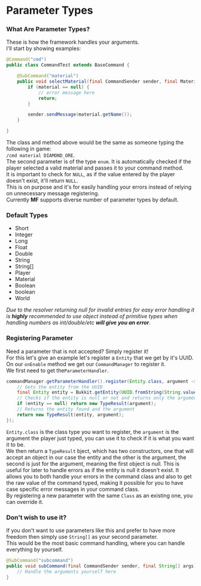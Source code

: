 # Parameter Types

### What Are Parameter Types? <a id="what-are-parameter-types"></a>

These is how the framework handles your arguments.  
I'll start by showing examples:

```java
@Command("cmd")
public class CommandTest extends BaseCommand {

    @SubCommand("material")
    public void selectMaterial(final CommandSender sender, final Material material) {
        if (material == null) {
            // error message here
            return;
        }

        sender.sendMessage(material.getName());
    }

}
```

The class and method above would be the same as someone typing the following in game:  
`/cmd material DIAMOND_ORE`.  
The second parameter is of the type `enum`. It is automatically checked if the player selected a valid material and passes it to your command method.  
It is important to check for `NULL`, as if the value entered by the player doesn't exist, it'll return `NULL`.  
This is on purpose and it's for easily handling your errors instead of relying on unnecessary message registering.  
Currently **MF** supports diverse number of parameter types by default.

### Default Types <a id="default-types"></a>

* Short
* Integer
* Long
* Float
* Double
* String
* String\[\]
* Player
* Material
* Boolean
* boolean
* World

_Due to the resolver returning null for invalid entries for easy error handling it is **highly** recommended to use object instead of primitive types when handling numbers as int/double/etc **will give you an error**._

### Registering Parameter <a id="registering-parameter"></a>

Need a parameter that is not accepted? Simply register it!  
For this let's give an example let's register a `Entity` that we get by it's UUID.  
On our `onEnable` method we get our `CommandManager` to register it.  
We first need to get the`ParameterHandler`.

```java
commandManager.getParameterHandler().register(Entity.class, argument -> {
    // Gets the entity from the UUID
    final Entity entity = Bukkit.getEntity(UUID.fromString(String.valueOf(argument)));
    // Checks if the entity is null or not and returns only the argument used
    if (entity == null) return new TypeResult(argument);
    // Returns the entity found and the argument
    return new TypeResult(entity, argument);
});
```

`Entity.class` is the class type you want to register, the `argument` is the argument the player just typed, you can use it to check if it is what you want it to be.  
We then return a `TypeResult` bject, which has two constructors, one that will accept an object in our case the entity and the other is the argument, the second is just for the argument, meaning the first object is null. This is useful for later to handle errors as if the entity is null it doesn't exist. It allows you to both handle your errors in the command class and also to get the raw value of the command typed, making it possible for you to have case specific error messages in your command class.  
By registering a new parameter with the same `Class` as an existing one, you can override it.

### Don't wish to use it? <a id="don-t-wish-to-use-it"></a>

If you don't want to use parameters like this and prefer to have more freedom then simply use `String[]` as your second parameter.  
This would be the most basic command handling, where you can handle everything by yourself.

```java
@SubCommand("subcommand")
public void subCommand(final CommandSender sender, final String[] args) {
    // Handle the arguments yourself here
}
```

